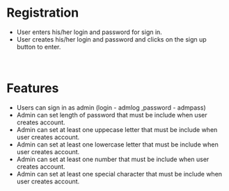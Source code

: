# Registration

- User enters his/her login and password for sign in. 
- User creates his/her login and password and clicks on the sign up button to enter.
</br>


# Features
- Users can sign in as admin (login - admlog ,password - admpass)
- Admin can set length of password that must be include when user creates account.
- Admin can set at least one uppecase letter that must be include when user creates account.
- Admin can set at least one lowercase letter that must be include when user creates account.
- Admin can set at least one number that must be include when user creates account.
- Admin can set at least one special character that must be include when user creates account.
